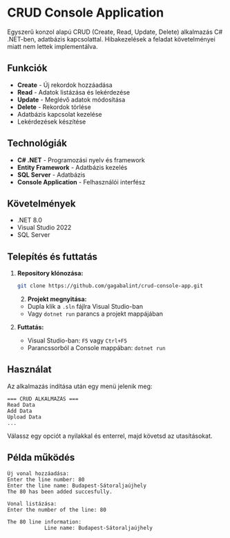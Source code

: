 # CRUD Console Application

Egyszerű konzol alapú CRUD (Create, Read, Update, Delete) alkalmazás C# .NET-ben, adatbázis kapcsolattal.
Hibakezelések a feladat követelményei miatt nem lettek implementálva.

## Funkciók

- **Create** - Új rekordok hozzáadása
- **Read** - Adatok listázása és lekérdezése
- **Update** - Meglévő adatok módosítása  
- **Delete** - Rekordok törlése
- Adatbázis kapcsolat kezelése
- Lekérdezések készítése

## Technológiák

- **C# .NET** - Programozási nyelv és framework
- **Entity Framework** - Adatbázis kezelés
- **SQL Server** - Adatbázis
- **Console Application** - Felhasználói interfész

## Követelmények

- .NET 8.0
- Visual Studio 2022 
- SQL Server

## Telepítés és futtatás

1. **Repository klónozása:**
   ```bash
   git clone https://github.com/gagabalint/crud-console-app.git
   ```
   2. **Projekt megnyitása:**
   - Dupla klik a `.sln` fájlra Visual Studio-ban
   - Vagy `dotnet run` parancs a projekt mappájában

3. **Futtatás:**
   - Visual Studio-ban: `F5` vagy `Ctrl+F5`
   - Parancssorból a Console mappában: `dotnet run`


## Használat

Az alkalmazás indítása után egy menü jelenik meg:

```
=== CRUD ALKALMAZÁS ===
Read Data
Add Data
Upload Data
...
```

Válassz egy opciót a nyilakkal és enterrel, majd követsd az utasításokat.


## Példa működés

```
Új vonal hozzáadása:
Enter the line number: 80
Enter the line name: Budapest-Sátoraljaújhely
The 80 has been added succesfully.

Vonal listázása:
Enter the number of the line: 80

The 80 line information:
            Line name: Budapest-Sátoraljaújhely
```

